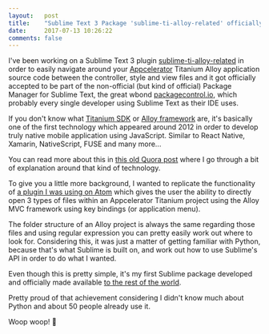 ```yaml
---
layout:   post
title:    "Sublime Text 3 Package 'sublime-ti-alloy-related' officially released!"
date:     2017-07-13 10:26:22
comments: false
---
```


I've been working on a Sublime Text 3 plugin [sublime-ti-alloy-related](https://github.com/Cyber-Duck/sublime-ti-alloy-related)
in order to easily navigate around your [Appcelerator](https://www.appcelerator.com/) Titanium Alloy application source code between the controller,
style and view files and it got officially accepted to be part of the non-official (but kind of official)
Package Manager for Sublime Text, the great wbond [packagecontrol.io](https://packagecontrol.io), which
probably every single developer using Sublime Text as their IDE uses.

<!--more-->

If you don't know what [Titanium SDK](http://docs.appcelerator.com/platform/latest/#!/guide/Titanium_SDK) or [Alloy framework](http://docs.appcelerator.com/platform/latest/#!/guide/Alloy_Framework) are, it's basically one of the first technology which appeared around
2012 in order to develop truly native mobile application using JavaScript. Similar to React Native, Xamarin, NativeScript, FUSE and many more...

You can read more about this in [this old Quora post](https://www.quora.com/How-do-mobile-developers-feel-about-Titanium-Appcelerator)
where I go through a bit of explanation around that kind of technology.

To give you a little more background, I wanted to replicate the functionality of
[a plugin I was using on Atom](https://github.com/chrisgedrim/ti-alloy-related-plus) which gives the user the ability to directly open 3 types of files within
an Appcelerator Titanium project using the Alloy MVC framework using key bindings (or application menu).

The folder structure of an Alloy project is always the same regarding those files and using regular
expression you can pretty easily work out where to look for. Considering this, it was just a matter of
getting familiar with Python, because that's what Sublime is built on, and work out how to use Sublime's API
in order to do what I wanted.

Even though this is pretty simple, it's my first Sublime package developed and officially made
available [to the rest of the world](https://packagecontrol.io/packages/Titanium%20Alloy%20Related).

Pretty proud of that achievement considering I didn't know much about Python and about 50 people already use it.

Woop woop! 🤙
